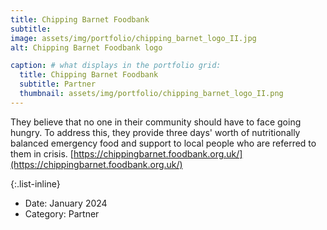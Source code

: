 ```yaml
---
title: Chipping Barnet Foodbank
subtitle: 
image: assets/img/portfolio/chipping_barnet_logo_II.jpg
alt: Chipping Barnet Foodbank logo

caption: # what displays in the portfolio grid:
  title: Chipping Barnet Foodbank
  subtitle: Partner
  thumbnail: assets/img/portfolio/chipping_barnet_logo_II.png
---
```

They believe that no one in their community should have to face going hungry. To address this, they provide three days' worth of nutritionally balanced emergency food and support to local people who are referred to them in crisis. [https://chippingbarnet.foodbank.org.uk/](https://chippingbarnet.foodbank.org.uk/)

{:.list-inline} 
- Date: January 2024
- Category: Partner
